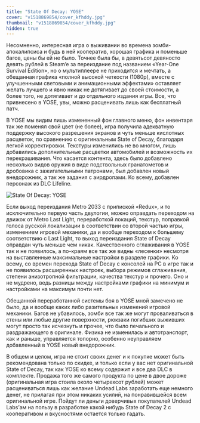 ```yaml
---
title: "State Of Decay: YOSE"
cover: "v1518869854/cover_kfhddy.jpg"
thumbnail: "v1518869854/cover_kfhddy.jpg"
hidden: true
---
```


Несомненно, интересная игра о выживании во времена зомби-апокалипсиса и будь в ней кооператив, хорошая графика и поменьше багов, цены бы ей не было. Точнее была бы, в девятьсот девяносто девять рублей в Steam’e за переиздание под названием «Year-One Survival Edition», но о мультиплеере не приходится и мечтать, а обещанная графика «полной высокой четкости (1080p), вместе с улучшенными световыми и анимационными эффектами» оставляет желать лучшего и явно никак не дотягивает до своей стоимости, а более того, не дотягивает и до отдельного издания игры. Все, что привнесено в YOSE, увы, можно расценивать лишь как бесплатный патч.

В YOSE мы видим лишь измененный фон главного меню, фон инвентаря так же поменял свой цвет (не более), игра получила адекватную поддержку высокого разрешения экранов и чуть меньше кислотных расцветок, по сравнению с оригинальным State of Decay, благодаря легкой корректировки. Текстуры изменились не во многом, лишь добавились дополнительные расцветки автомобилей и возможность их перекрашивания. Что касается контента, здесь было добавлено несколько видов оружия в виде подствольных гранатометов и дробовика с зажигательными патронами, был добавлен новый внедорожник, а так же задания с аирдропами. Ко всему, добавлен персонаж из DLC Lifeline.

![State Of Decay: YOSE][image-1]

Если выход переиздания Metro 2033 с припиской «Redux», и то исключительно первую часть двулогии, можно оправдать переходом на движок от Metro Last Light, переработкой локаций, текстур, поправкой голоса русской локализации в соответствии со второй частью игры, изменением игровой механики, да и вообще переходом к большему соответствию с Last Light, то выход переиздания State of Decay оправдан чуть меньше чем никак. Качественного сглаживания в YOSE так и не появилось, а по-краям все так же видны «лесенки» несмотря на выставленные максимальные настройки в разделе графики. Ко всему, со времен перехода State of Decay с консолей на PC в игре так и не появилось расширенных настроек, выбора режимов сглаживания, степени анизотропной фильтрации, качества текстур и прочего. Оно и не мудрено, ведь разницы между настройками графики на минимум и настройками на максимум почти нет.

Обещанной переработанной системы боя в YOSE мной замечено не было, да и вообще каких либо разительных изменений игровой механики. Багов не убавилось, зомби все так же могут проваливаться в стены или любые другие поверхности, рюкзаки погибших выживших могут просто так исчезнуть и прочее, что было печального и раздражающего в оригинале. Физика не изменилась и автотранспорт, как и раньше, управляется топорно, особенно неуправляем добавленный в YOSE новый внедорожник.

В общем и целом, игра не стоит своих денег и к покупке может быть рекомендована только по скидке, и только если у вас нет оригинальной State of Decay, так как YOSE ко всему содержит и все два DLС в комплекте. Продажа того же самого продукта по цене в двое дороже (оригинальная игра стоила около четырехсот рублей) может расцениваться лишь как желание Undead Labs заработать еще немного денег, не прилагая при этом никаких усилий, на понравившейся всем оригинальной игре. Пойдут ли деньги доверчивых покупателей Undead Labs’ам на пользу в разработке какой нибудь State of Decay 2 с кооперативом и вкусностями остается только гадать.

[image-1]:  https://res.cloudinary.com/milkleaks/image/upload/v1518869887/01_s4rmrx.png